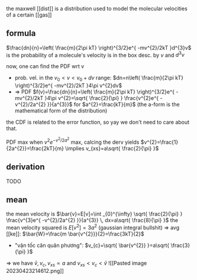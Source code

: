 the maxwell [[dist]] is a distribution used to model the molecular velocities of a certain [[gas]]

## formula
$\frac{dn}{n}=\left( \frac{m}{2\pi kT} \right)^{3/2}e^{ -mv^{2}/2kT }d^{3}v$ is the probability of a molecule's velocity is in the box desc. by $v$ and $d^{3}v$

now, one can find the PDF wrt v
- prob. vel. in the $v_{0}<v<v_{0}+dv$ range: $dn=n\left( \frac{m}{2\pi kT} \right)^{3/2}e^{ -mv^{2}/2kT }4\pi v^{2}dv$
- => PDF $f(v)=\frac{dn}{n}=\left( \frac{m}{2\pi kT} \right)^{3/2}e^{ -mv^{2}/2kT }4\pi v^{2}=\sqrt{ \frac{2}{\pi} } \frac{v^{2}e^{ -v^{2}/2a^{2} }}{a^{3}}$ for $a^{2}=\frac{kT}{m}$ (the a-form is the mathematical form of the distribution)

the CDF is related to the error function, so yay we don't need to care about that.

PDF max when $v^{2}e^{ -v^{2}/2a^{2} }$ max, calcing the derv yields $v^{2}=\frac{1}{2a^{2}}=\frac{2kT}{m} \implies v_{xs}=a\sqrt{ \frac{2}{\pi} }$

## derivation
TODO

## mean
the mean velocity is $\bar{v}=E[v]=\int _{0}^{\infty} \sqrt{ \frac{2}{\pi} } \frac{v^{3}e^{ -v^{2}/2a^{2} }}{a^{3}} \, dx=a\sqrt{ \frac{8}{\pi} }$
the mean velocity squared is $E[v^{2}]=3a^{2}$ (gaussian integral bullshit)
=> avg [[ke]]: $\bar{W}=\frac{m \bar{v^{2}}}{2}=\frac{3kT}{2}$
- "vận tốc căn quân phương": $v_{c}=\sqrt{ \bar{v^{2}} }=a\sqrt{ \frac{3}{\pi} }$

=> we have $\bar{v},v_{c}, v_{xs} \propto a$ and $v_{xs}<v_{c}<\bar{v}$
![[Pasted image 20230423214612.png]]


